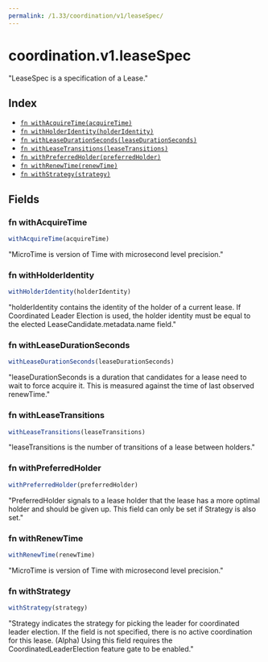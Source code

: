 ```yaml
---
permalink: /1.33/coordination/v1/leaseSpec/
---
```


# coordination.v1.leaseSpec

"LeaseSpec is a specification of a Lease."

## Index

* [`fn withAcquireTime(acquireTime)`](#fn-withacquiretime)
* [`fn withHolderIdentity(holderIdentity)`](#fn-withholderidentity)
* [`fn withLeaseDurationSeconds(leaseDurationSeconds)`](#fn-withleasedurationseconds)
* [`fn withLeaseTransitions(leaseTransitions)`](#fn-withleasetransitions)
* [`fn withPreferredHolder(preferredHolder)`](#fn-withpreferredholder)
* [`fn withRenewTime(renewTime)`](#fn-withrenewtime)
* [`fn withStrategy(strategy)`](#fn-withstrategy)

## Fields

### fn withAcquireTime

```ts
withAcquireTime(acquireTime)
```

"MicroTime is version of Time with microsecond level precision."

### fn withHolderIdentity

```ts
withHolderIdentity(holderIdentity)
```

"holderIdentity contains the identity of the holder of a current lease. If Coordinated Leader Election is used, the holder identity must be equal to the elected LeaseCandidate.metadata.name field."

### fn withLeaseDurationSeconds

```ts
withLeaseDurationSeconds(leaseDurationSeconds)
```

"leaseDurationSeconds is a duration that candidates for a lease need to wait to force acquire it. This is measured against the time of last observed renewTime."

### fn withLeaseTransitions

```ts
withLeaseTransitions(leaseTransitions)
```

"leaseTransitions is the number of transitions of a lease between holders."

### fn withPreferredHolder

```ts
withPreferredHolder(preferredHolder)
```

"PreferredHolder signals to a lease holder that the lease has a more optimal holder and should be given up. This field can only be set if Strategy is also set."

### fn withRenewTime

```ts
withRenewTime(renewTime)
```

"MicroTime is version of Time with microsecond level precision."

### fn withStrategy

```ts
withStrategy(strategy)
```

"Strategy indicates the strategy for picking the leader for coordinated leader election. If the field is not specified, there is no active coordination for this lease. (Alpha) Using this field requires the CoordinatedLeaderElection feature gate to be enabled."
